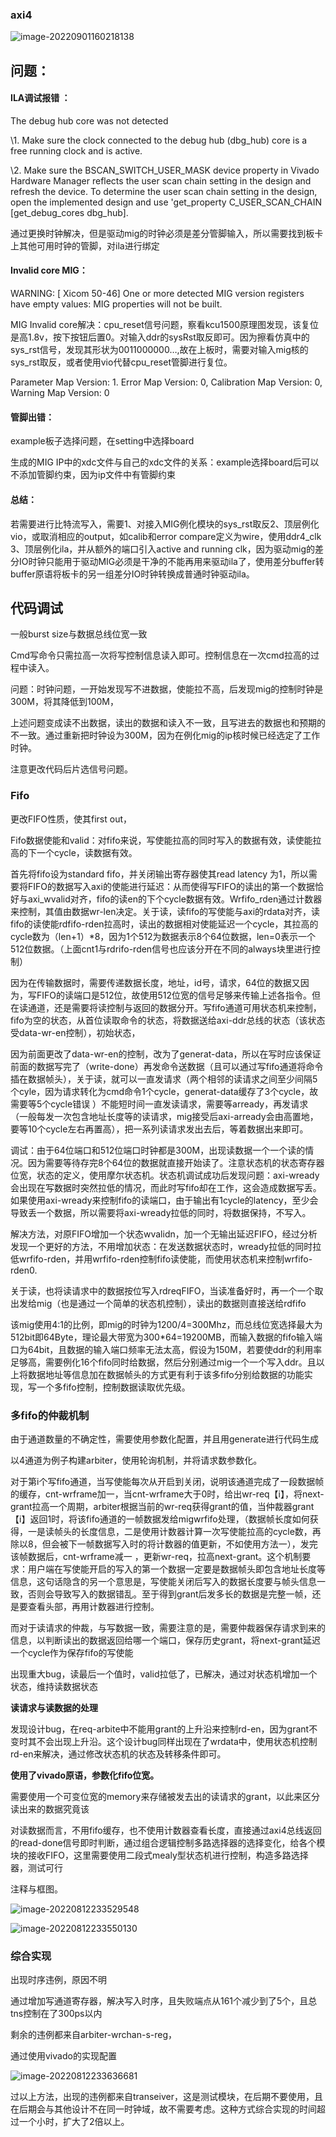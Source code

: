 ### axi4

![image-20220901160218138](kcu-ddr.assets/image-20220901160218138.png)

问题：
------

#### ILA调试报错 ：

The debug hub core was not detected

\1. Make sure the clock connected to the debug hub (dbg_hub) core is a free running clock and is active.

\2. Make sure the BSCAN_SWITCH_USER_MASK device property in Vivado Hardware Manager reflects the user scan chain setting in the design and refresh the device. To determine the user scan chain setting in the design, open the implemented design and use 'get_property C_USER_SCAN_CHAIN [get_debug_cores dbg_hub].

通过更换时钟解决，但是驱动mig的时钟必须是差分管脚输入，所以需要找到板卡上其他可用时钟的管脚，对ila进行绑定

#### Invalid core MIG：

WARNING: [ Xicom 50-46] One or more detected MIG version registers have empty values: MIG properties will not be built.

MIG Invalid core解决：cpu_reset信号问题，察看kcu1500原理图发现，该复位是高1.8v，按下按钮后置0。对输入ddr的sysRst取反即可。因为擦看仿真中的sys_rst信号，发现其形状为0011000000…,故在上板时，需要对输入mig核的sys_rst取反，或者使用vio代替cpu_reset管脚进行复位。

Parameter Map Version: 1. Error Map Version: 0, Calibration Map Version: 0, Warning Map Version: 0

#### 管脚出错：

example板子选择问题，在setting中选择board

生成的MIG IP中的xdc文件与自己的xdc文件的关系：example选择board后可以不添加管脚约束，因为ip文件中有管脚约束

#### 总结：

若需要进行比特流写入，需要1、对接入MIG例化模块的sys_rst取反2、顶层例化vio，或取消相应的output，如calib和error compare定义为wire，使用ddr4_clk 3、顶层例化ila，并从额外的端口引入active and running clk，因为驱动mig的差分IO时钟只能用于驱动MIG必须是干净的不能再用来驱动ila了，使用差分buffer转buffer原语将板卡的另一组差分IO时钟转换成普通时钟驱动ila。

代码调试
--------

一般burst size与数据总线位宽一致

Cmd写命令只需拉高一次将写控制信息读入即可。控制信息在一次cmd拉高的过程中读入。

问题：时钟问题，一开始发现写不进数据，使能拉不高，后发现mig的控制时钟是300M，将其降低到100M，

上述问题变成读不出数据，读出的数据和读入不一致，且写进去的数据也和预期的不一致。通过重新把时钟设为300M，因为在例化mig的ip核时候已经选定了工作时钟。

注意更改代码后片选信号问题。

### Fifo

更改FIFO性质，使其first out，

Fifo数据使能和valid：对fifo来说，写使能拉高的同时写入的数据有效，读使能拉高的下一个cycle，读数据有效。

首先将fifo设为standard fifo，并关闭输出寄存器使其read latency 为1，所以需要将FIFO的数据写入axi的使能进行延迟：从而使得写FIFO的读出的第一个数据恰好与axi_wvalid对齐，fifo的读en的下个cycle数据有效。Wrfifo_rden通过计数器来控制，其值由数据wr-len决定。关于读，读fifo的写使能与axi的rdata对齐，读fifo的读使能rdfifo-rden拉高时，读出的数据相对使能延迟一个cycle，其拉高的cycle数为（len+1）*8，因为1个512为数据表示8个64位数据，len=0表示一个512位数据。（上面cnt1与rdrifo-rden信号也应该分开在不同的always块里进行控制）

因为在传输数据时，需要传递数据长度，地址，id号，请求，64位的数据又因为，写FIFO的读端口是512位，故使用512位宽的信号足够来传输上述各指令。但在读通道，还是需要将读控制与返回的数据分开。写fifo通道可用状态机来控制，fifo为空的状态，从首位读取命令的状态，将数据送给axi-ddr总线的状态（该状态受data-wr-en控制），初始状态，

因为前面更改了data-wr-en的控制，改为了generat-data，所以在写时应该保证前面的数据写完了（write-done）再发命令送数据（且可以通过写fifo通道将命令插在数据帧头），关于读，就可以一直发请求（两个相邻的读请求之间至少间隔5个cyle，因为请求转化为cmd命令1个cycle，generat-data缓存了3个cycle，故需要等5个cycle错误 ）不能短时间一直发读请求，需要等arready，再发请求（一般每发一次包含地址长度等的读请求，mig接受后axi-arready会由高置地，要等10个cycle左右再置高），把一系列读请求发出去后，等着数据出来即可。

 调试：由于64位端口和512位端口时钟都是300M，出现读数据一个一个读的情况。因为需要等待存完8个64位的数据就直接开始读了。注意状态机的状态寄存器位宽，状态的定义，使用摩尔状态机。状态机调试成功后发现问题：axi-wready会出现在写数据时突然拉低的情况，而此时写fifo却在工作，这会造成数据写丢。如果使用axi-wready来控制fifo的读端口，由于输出有1cycle的latency，至少会导致丢一个数据，所以需要将axi-wready拉低的同时，将数据保持，不写入。

解决方法，对原FIFO增加一个状态wvalidn，加一个无输出延迟FIFO，经过分析发现一个更好的方法，不用增加状态：在发送数据状态时，wready拉低的同时拉低wrfifo-rden，并用wrfifo-rden控制fifo读使能，而使用状态机来控制wrfifo-rden0.

关于读，也将读请求中的数据按位写入rdreqFIFO，当读准备好时，再一个一个取出发给mig（也是通过一个简单的状态机控制），读出的数据则直接送给rdfifo

该mig使用4:1的比例，即mig的时钟为1200/4=300Mhz，而总线位宽选择最大为512bit即64Byte，理论最大带宽为300*64=19200MB，而输入数据的fifo输入端口为64bit，且数据的输入端口频率无法太高，假设为150M，若要使ddr的利用率足够高，需要例化16个fifo同时给数据，然后分别通过mig一个一个写入ddr。且以上将数据地址等信息加在数据帧头的方式更有利于该多fifo分别给数据的功能实现，写一个多fifo控制，控制数据读取优先级。

### 多fifo的仲裁机制

由于通道数量的不确定性，需要使用参数化配置，并且用generate进行代码生成   

以4通道为例子构建arbiter，使用轮询机制，并将请求数参数化。

对于第i个写fifo通道，当写使能每次从开启到关闭，说明该通道完成了一段数据帧的缓存，cnt-wrframe加一，当cnt-wrframe大于0时，给出wr-req【i】，将next-grant拉高一个周期，arbiter根据当前的wr-req获得grant的值，当仲裁器grant【i】返回1时，将该fifo通道的一帧数据发给migwrfifo处理，（数据帧长度如何获得，一是读帧头的长度信息，二是使用计数器计算一次写使能拉高的cycle数，再除以8，但会被下一帧数据写入时的将计数器的值更新，不如使用方法一），发完该帧数据后，cnt-wrframe减一 ，更新wr-req，拉高next-grant。这个机制要求：用户端在写使能开启的写入的第一个数据一定要是数据帧头即包含地址长度等信息，这句话隐含的另一个意思是，写使能关闭后写入的数据长度要与帧头信息一致，否则会导致写入的数据错乱。至于得到grant后发多长的数据是完整一帧，还是要查看头部，再用计数器进行控制。

而对于读请求的仲裁，与写数据一致，需要注意的是，需要仲裁器保存请求到来的信息，以判断读出的数据返回给哪一个端口，保存历史grant，将next-grant延迟一个cycle作为保存fifo的写使能

出现重大bug，读最后一个值时，valid拉低了，已解决，通过对状态机增加一个状态，维持读数据状态

**读请求与读数据的处理**

发现设计bug，在req-arbite中不能用grant的上升沿来控制rd-en，因为grant不变时其不会出现上升沿。这个设计bug同样出现在了wrdata中，使用状态机控制rd-en来解决，通过修改状态机的状态及转移条件即可。

**使用了vivado原语，参数化fifo位宽。**

需要使用一个可变位宽的memory来存储被发去出的读请求的grant，以此来区分读出来的数据究竟该

对读数据而言，不用fifo缓存，也不使用计数器查看长度，直接通过axi4总线返回的read-done信号即时判断，通过组合逻辑控制多路选择器的选择变化，给各个模块的接收FIFO，这里需要使用二段式mealy型状态机进行控制，构造多路选择器，测试可行

注释与框图。

<img src="kcu-ddr.assets/image-20220812233529548.png" alt="image-20220812233529548"  />

![image-20220812233550130](kcu-ddr.assets/image-20220812233550130.png)

### 综合实现

出现时序违例，原因不明

通过增加写通道寄存器，解决写入时序，且失败端点从161个减少到了5个，且总tns控制在了300ps以内 

剩余的违例都来自arbiter-wrchan-s-reg，

通过使用vivado的实现配置

![image-20220812233636681](kcu-ddr.assets/image-20220812233636681.png)

过以上方法，出现的违例都来自transeiver，这是测试模块，在后期不要使用，且在后期会与其他设计不在同一时钟域，故不需要考虑。这种方式综合实现的时间超过一个小时，扩大了2倍以上。
